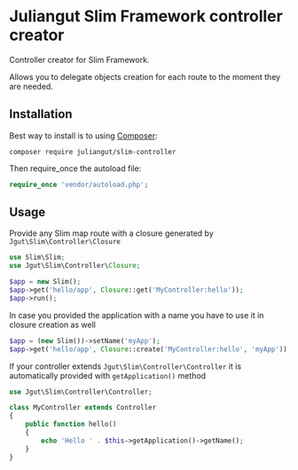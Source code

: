 # Juliangut Slim Framework controller creator

Controller creator for Slim Framework.

Allows you to delegate objects creation for each route to the moment they are needed.

## Installation

Best way to install is to using [Composer](https://getcomposer.org/):

```
composer require juliangut/slim-controller
```

Then require_once the autoload file:

```php
require_once 'vendor/autoload.php';
```

## Usage

Provide any Slim map route with a closure generated by `Jgut\Slim\Controller\Closure`

```php
use Slim\Slim;
use Jgut\Slim\Controller\Closure;

$app = new Slim();
$app->get('hello/app', Closure::get('MyController:hello'));
$app->run();
```

In case you provided the application with a name you have to use it in closure creation as well

```php
$app = (new Slim())->setName('myApp');
$app->get('hello/app', Closure::create('MyController:hello', 'myApp'));
```

If your controller extends `Jgut\Slim\Controller\Controller` it is automatically provided with `getApplication()` method

```php
use Jgut\Slim\Controller\Controller;

class MyController extends Controller
{
    public function hello()
    {
        echo 'Hello ' . $this->getApplication()->getName();
    }
}
```

